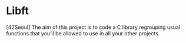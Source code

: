 # Libft
[42Seoul] The aim of this project is to code a C library regrouping usual functions that you’ll be allowed to use in all your other projects.
